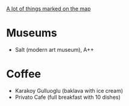 [A lot of things marked on the map](https://drive.google.com/open?id=1mbI4GxIkwBrYmFmDPEG38xzaMpI&usp=sharing)

# Museums

* Salt (modern art museum), A++

# Coffee

* Karakoy Gulluoglu (baklava with ice cream)
* Privato Cafe (full breakfast with 10 dishes)
